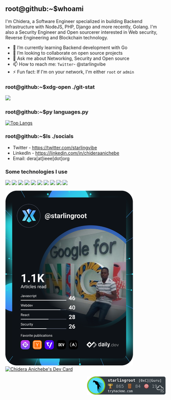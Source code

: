 ## root@github:~$whoami

<!--
**starlingvibes/starlingvibes** is a ✨ _special_ ✨ repository because its `README.md` (this file) appears on your GitHub profile. -->

   I'm Chidera, a Software Engineer specialized in building Backend Infrastructure with NodeJS, PHP, Django and more recently, Golang. I'm also a Security Engineer and Open sourcerer interested in Web security, Reverse Engineering and Blockchain technology.
   
- 🌱 I’m currently learning Backend development with Go
- 👯 I’m looking to collaborate on open source projects
- 💬 Ask me about Networking, Security and Open source
- 📫 How to reach me: `Twitter`- @starlingvibe
- ⚡ Fun fact: If I'm on your network, I'm either `root` or `admin`

### root@github:~$xdg-open ./git-stat
<img src="https://github-readme-stats.vercel.app/api?username=starlingvibes&show_icons=true&theme=dark"/>

### root@github:~$py languages.py
[![Top Langs](https://github-readme-stats.vercel.app/api/top-langs/?username=starlingvibes&layout=compact&theme=dark)](https://github.com/anuraghazra/github-readme-stats)


### root@github:~$ls ./socials
- Twitter - https://twitter.com/starlingvibe
- LinkedIn - https://linkedin.com/in/chideraanichebe
- Email: dera[at]ieee[dot]org

### Some technologies I use
<code><img width="10%" src="https://www.vectorlogo.zone/logos/python/python-ar21.svg"></code>
<code><img width="10%" src="https://www.vectorlogo.zone/logos/golang/golang-ar21.svg"></code>
<code><img width="10%" src="https://www.vectorlogo.zone/logos/javascript/javascript-ar21.svg"></code>
<code><img width="10%" src="https://www.vectorlogo.zone/logos/w3_html5/w3_html5-ar21.svg"></code>
<code><img width="10%" src="https://www.vectorlogo.zone/logos/w3_css/w3_css-ar21.svg"></code>
<code><img width="10%" src="https://www.vectorlogo.zone/logos/reactjs/reactjs-ar21.svg"></code>
<code><img width="10%" src="https://www.vectorlogo.zone/logos/mongodb/mongodb-ar21.svg"></code>
<code><img width="10%" src="https://www.vectorlogo.zone/logos/git-scm/git-scm-ar21.svg"></code>
<code><img width="10%" src="https://www.vectorlogo.zone/logos/github/github-ar21.svg"></code>
<code><img width="12%" src="https://www.vectorlogo.zone/logos/canva/canva-ar21.svg"></code>

<a href="https://app.daily.dev/starlingroot"><img src="https://github.com/starlingvibes/starlingvibes/blob/main/devcard.svg" width=400></a>
<a href="https://app.daily.dev/starlingroot"><img src="https://api.daily.dev/devcards/v2/0KBecrvEiGe56uhA4mJFO.png?r=9ti" width="356" alt="Chidera Anichebe's Dev Card"/></a>

<p align="right"><img src="./starlingroot.png"></p>
